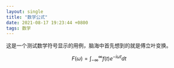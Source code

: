 ```yaml
---
layout: single
title: "数学公式"
date: 2021-08-17 19:23:44 +0800
tags: 数学
---
```


这是一个测试数学符号显示的用例，脑海中首先想到的就是傅立叶变换。

$$
F(\omega)=\int_{-\infty}^\infty f(t)e^{-i{\omega}t}dt
$$
